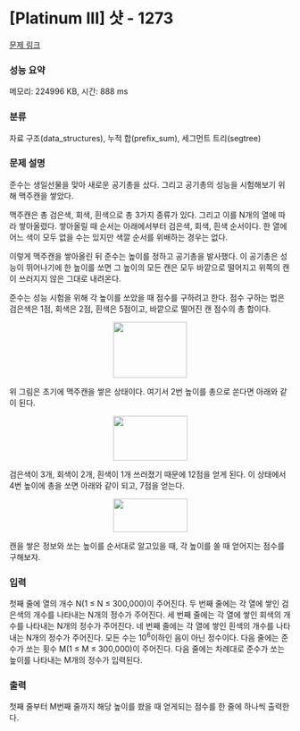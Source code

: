 # [Platinum III] 샷 - 1273 

[문제 링크](https://www.acmicpc.net/problem/1273) 

### 성능 요약

메모리: 224996 KB, 시간: 888 ms

### 분류

자료 구조(data_structures), 누적 합(prefix_sum), 세그먼트 트리(segtree)

### 문제 설명

<p>준수는 생일선물을 맞아 새로운 공기총을 샀다. 그리고 공기총의 성능을 시험해보기 위해 맥주캔을 쌓았다.</p>

<p>맥주캔은 총 검은색, 회색, 흰색으로 총 3가지 종류가 있다. 그리고 이를 N개의 열에 따라 쌓아올렸다. 쌓아올릴 때 순서는 아래에서부터 검은색, 회색, 흰색 순서이다. 한 열에 어느 색이 모두 없을 수는 있지만 색깔 순서를 위배하는 경우는 없다.</p>

<p>이렇게 맥주캔을 쌓아올린 뒤 준수는 높이를 정하고 공기총을 발사했다. 이 공기총은 성능이 뛰어나기에 한 높이를 쏘면 그 높이의 모든 캔은 모두 바깥으로 떨어지고 위쪽의 캔이 쓰러지지 않은 그대로 내려온다.</p>

<p>준수는 성능 시험을 위해 각 높이를 쏘았을 때 점수를 구하려고 한다. 점수 구하는 법은 검은색은 1점, 회색은 2점, 흰색은 5점이고, 바깥으로 떨어진 캔 점수의 총 합이다.</p>

<p style="text-align: center;"><img alt="" src="" style="width: 132px; height: 100px;"></p>

<p>위 그림은 초기에 맥주캔을 쌓은 상태이다. 여기서 2번 높이를 총으로 쏜다면 아래와 같이 된다.</p>

<p style="text-align: center;"><img alt="" src="" style="width: 133px; height: 80px;"></p>

<p>검은색이 3개, 회색이 2개, 흰색이 1개 쓰러졌기 때문에 12점을 얻게 된다. 이 상태에서 4번 높이에 총을 쏘면 아래와 같이 되고, 7점을 얻는다.</p>

<p style="text-align: center;"><img alt="" src="" style="width: 133px; height: 60px;"></p>

<p>캔을 쌓은 정보와 쏘는 높이를 순서대로 알고있을 때, 각 높이를 쏠 때 얻어지는 점수를 구해보자.</p>

### 입력 

 <p>첫째 줄에 열의 개수 N(1 ≤ N ≤ 300,000)이 주어진다. 두 번째 줄에는 각 열에 쌓인 검은색의 개수를 나타내는 N개의 정수가 주어진다. 세 번째 줄에는 각 열에 쌓인 회색의 개수를 나타내는 N개의 정수가 주어진다. 네 번째 줄에는 각 열에 쌓인 흰색의 개수를 나타내는 N개의 정수가 주어진다. 모든 수는 10<sup>6</sup>이하인 음이 아닌 정수이다. 다음 줄에는 준수가 쏘는 횟수 M(1 ≤ M ≤ 300,000)이 주어진다. 다음 줄에는 차례대로 준수가 쏘는 높이를 나타내는 M개의 정수가 입력된다.</p>

### 출력 

 <p>첫째 줄부터 M번째 줄까지 해당 높이를 쐈을 때 얻게되는 점수를 한 줄에 하나씩 출력한다.</p>

